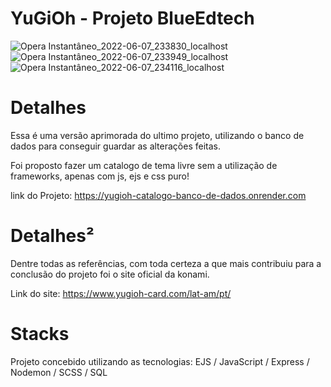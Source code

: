 # YuGiOh - Projeto BlueEdtech
![Opera Instantâneo_2022-06-07_233830_localhost](https://user-images.githubusercontent.com/103685560/172519406-f375168f-59f6-47f7-8c9e-c4534fc405fa.png)
![Opera Instantâneo_2022-06-07_233949_localhost](https://user-images.githubusercontent.com/103685560/172519552-bbe96db1-ba6d-404e-a305-d7afc1c0b01a.png)
![Opera Instantâneo_2022-06-07_234116_localhost](https://user-images.githubusercontent.com/103685560/172519721-a7f1a492-4b0d-4f43-95a7-c8ff5d59c216.png)

# Detalhes
Essa é uma versão aprimorada do ultimo projeto, utilizando o banco de dados para conseguir guardar as alterações feitas.

Foi proposto fazer um catalogo de tema livre sem a utilização de frameworks, apenas com js, ejs e css puro!

link do Projeto: https://yugioh-catalogo-banco-de-dados.onrender.com

# Detalhes²
Dentre todas as referências, com toda certeza a que mais contribuiu para a conclusão do projeto foi o site oficial da konami.

Link do site: https://www.yugioh-card.com/lat-am/pt/

# Stacks
Projeto concebido utilizando as tecnologias: EJS / JavaScript / Express / Nodemon / SCSS / SQL
